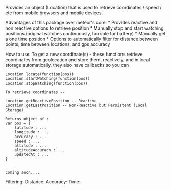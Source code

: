Provides an object (Location) that is used to retrieve coordinates / speed / etc from mobile browsers and mobile devices.

Advantages of this package over meteor's core:
    * Provides reactive and non reactive options to retrieve position
    * Manually stop and start watching positions (original watches continuously, horrible for battery)
    * Manually get a one time position
    * Options to automatically filter for distance between points, time between locations, and gps accuracy

How to use:
    To get a new coordinate(s) - these functions retrieve coordinates from geolocation and store them, reactively, and in local storage automatically, they also have callbacks so you can

    Location.locate(function(pos))
    Location.startWatching(function(pos))
    Location.stopWatching(function(pos))

    To retrieve coordinates --

    Location.getReactivePosition -- Reactive
    Location.getLastPosition -- Non-Reactive but Persistent (Local Storage)

    Returns object of :
    var pos = {
        latitude : ...
        longitude : ...
        accuracy : ...
        speed : ...
        altitude : ...
        altitudeAccuracy : ...
        updatedAt : ...
    }


    Coming soon....

Filtering:
    Distance:
    Accuracy:
    Time:
